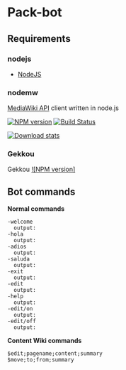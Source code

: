 # Pack-bot
## Requirements
### nodejs
- [NodeJS](https://nodejs.org/en/download/ "Latest version recommended.")

### nodemw
[MediaWiki API](http://www.mediawiki.org/wiki/API:Main_page) client written in node.js

[![NPM version](https://badge.fury.io/js/nodemw.png)](http://badge.fury.io/js/nodemw)
[![Build Status](https://api.travis-ci.org/macbre/nodemw.svg?branch=devel)](http://travis-ci.org/macbre/nodemw)

[![Download stats](https://nodei.co/npm/nodemw.png?downloads=true&downloadRank=true)](https://nodei.co/npm/nodemw/)

### Gekkou
Gekkou [![NPM version]](https://npmjs.com/package/gekkou)

## Bot commands
**Normal commands**
```
-welcome
  output:
-hola
  output:
-adios
  output:
-saluda
  output:
-exit
  output:
-edit
  output:
-help
  output:
-edit/on
  output:
-edit/off
  output:
```

**Content Wiki commands**
```
$edit;pagename;content;summary
$move;to;from;summary
```
